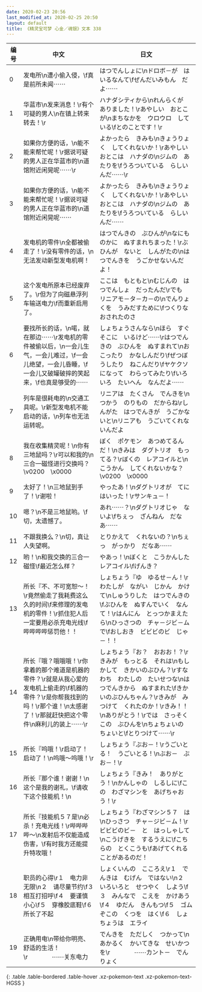 ```yaml
---
date: 2020-02-23 20:56
last_modified_at: 2020-02-25 20:50
layout: default
title: 《精灵宝可梦 心金／魂银》文本 338
---
```

| 编号 | 中文 | 日文 |
| ---- | ---- | ---- |
| 0 | 发电所\n遭小偷入侵，\f真是前所未闻⋯⋯ | はつでんしょに\nドロボ－が　はいるなんて\fぜんだいみもん　だよ⋯⋯ |
| 1 | 华蓝市\n发来消息！\r有个可疑的男人\n在镇上转来转去！\r | ハナダシティから\nれんらくが　ありました！\rあやしい　おとこが\nまちなかを　ウロウロ　している\fとのことです！\r |
| 2 | 如果你方便的话，\n能不能来帮忙呢！\r据说可疑的男人正在华蓝市的\n道馆附近闲晃呢⋯⋯\r | よかったら　きみも\nきょうりょく　してくれないか！\rあやしいおとこは　ハナダの\nジムの　あたりを\fうろついている　らしいんだ⋯⋯\r |
| 3 | 如果你方便的话，\n能不能来帮忙呢！\r据说可疑的男人正在华蓝市的\n道馆附近闲晃呢⋯⋯ | よかったら　きみも\nきょうりょく　してくれないか！\rあやしいおとこは　ハナダの\nジムの　あたりを\fうろついている　らしいんだ⋯⋯ |
| 4 | 发电机的零件\n全都被偷走了！\r没有零件的话，\n无法发动新型发电机啊！ | はつでんきの　ぶひんが\nなにものかに　ぬすまれちまった！\rぶひんが　ないと　しんがたの\nはつでんきを　うごかせないんだよ！ |
| 5 | 这个发电所原本已经废弃了。\r但为了向磁悬浮列车输送电力\f而重新启用了。 | ここは　もともと\nむじんの　はつでんしょ　だったんだ\rでも　リニアモ－タ－カ－の\nでんりょくを　うみだすために\fつくりなおされたのさ |
| 6 | 要找所长的话，\n喏，就在那边⋯⋯\r发电机的零件被偷以后，\n一会儿生气，一会儿难过，\f一会儿绝望，一会儿昏睡，\f一会儿又破罐破摔的笑起来，\f也真是够受的⋯⋯ | しょちょうさんなら\nほら　すぐそこに　いるけど⋯⋯\rはつでんきの　ぶひんを　ぬすまれて\nおこったり　かなしんだり\fぜつぼうしたり　ねこんだり\fヤケクソになって　わらってみたり\fいろいろ　たいへん　なんだよ⋯⋯ |
| 7 | 列车是很耗电的\n交通工具呢。\r新型发电机不能启动的话，\n列车也无法运转呢。 | リニアは　たくさん　でんきを\nつかう　のりもの　だからね\rしんがた　はつでんきが　うごかないと\nリニアも　うごいてくれないんだよ |
| 8 | 我在收集精灵呢！\n你有三地鼠吗？\r可以和我的\n三合一磁怪进行交换吗？\v0200　\x0000 | ぼく　ポケモン　あつめてるんだ！\nきみは　ダグトリオ　もってる？\rぼくの　レアコイルと\nこうかん　してくれないかな？\v0200　\x0000 |
| 9 | 太好了！\n三地鼠到手了！\r谢啦！ | やったあ！\nダグトリオが　てにはいった！\rサンキュ－！ |
| 10 | 嗯？\n不是三地鼠哟。\f切，太遗憾了。 | あれ⋯⋯？\nダグトリオじゃ　ないよ\fちぇっ　ざんねん　だなあ⋯⋯ |
| 11 | 不跟我换么？\n切，真让人失望啊。 | とりかえて　くれないの？\nちぇっ　がっかり　だなあ⋯⋯ |
| 12 | 哟！\n和我交换的三合一磁怪\f最近怎么样？ | やあっ！\nぼくと　こうかんした　レアコイル\fげんき？ |
| 13 | 所长『不、不可宽恕～！\r竟然偷走了我耗费这么久的时间\f来修理的发电机的零件！\r抓住犯人后一定要用必杀充电光线\f哔哔哔哔惩罚他！！ | しょちょう『ゆ　ゆるせ－ん！\rわたしが　ながい　じかん　かけて\nしゅうりした　はつでんきの\fぶひんを　ぬすんでいく　なんて！\rはんにん　とっつかまえたら\nひっさつの　チャ－ジビ－ムで\fおしおき　ビビビのビ　じゃ－！！ |
| 14 | 所长『哦？哦哦哦！\r你拿着的那个难道是机器的零件？\r就是从我心爱的发电机上偷走的\f机器的零件？\r是你帮我找到的吗！\r那个谁！\n太感谢了！\r那就赶快把这个零件\n麻利儿的装上⋯⋯\r | しょちょう『お？　おおお！？\rきみが　もっとる　それは\nもしかして　きかいのぶひん？\rすなわち　わたしの　たいせつな\nはつでんきから　ぬすまれた\fきかいのぶひんちゃん？\rきみが　みつけて　くれたのか！\rきみ！！\nありがとう！\rでは　さっそく　この　ぶひんを\nちょちょいの　ちょいと\fとりつけて⋯⋯\r |
| 15 | 所长『呜哦！\r启动了！启动了！\n呜哦～呜哦！\r | しょちょう『ぶお－！\rうごいとる！　うごいとる！\nぶお－　ぶお－！\r |
| 16 | 所长『那个谁！谢谢！\n这个是我的谢礼，\f请收下这个技能机！\n | しょちょう『きみ！　ありがとう！\nかんしゃの　しるしに\fこの　わざマシンを　あげちゃおう！\r |
| 17 | 所长『技能机５７是\n必杀！充电光线！\r哔哔哔哔～\n发射后不仅能造成伤害，\f有时我方还能提升特攻哦！ | しょちょう『わざマシン５７　は\nひっさつ　チャ－ジビ－ム！\rビビビのビ－　と　はっしゃして\nこうげきを　するうえに\fこちらの　とくこうも\fあげてくれる　ことがあるのだ！ |
| 18 | 职员的心得\r１　电力非无限\n２　请尽量节约\f３　相互打招呼\f４　要谨慎小心\f５　穿橡胶底鞋\f６　所长了不起 | しょくいんの　こころえ\r１　でんきは　むげん　ではない\n２　いろいろと　せつやく　しよう\f３　みんなで　こえを　かけあう\f４　ゆだん　きんもつ\f５　ゴムぞこの　くつを　はく\f６　しょちょうは　エライ |
| 19 | 正确用电\n带给你明亮、舒适的生活！\r　　　　⋯⋯关东电力 | でんきを　ただしく　つかって\nあかるく　かいてきな　せいかつを\r　　　　⋯⋯カント－　でんりょく |
{: .table .table-bordered .table-hover .xz-pokemon-text .xz-pokemon-text-HGSS }